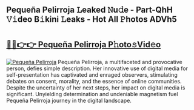 ## Pequeña Pelirroja 𝙻eaked 𝙽u𝚍e - Part-QhH 𝚅𝚒deo B𝚒kini 𝙻eaks - Hot All 𝙿hotos ADVh5

# <h2><a href="http://ld1s5w.urlbe.top/?page=Peque%c3%b1a+Pelirroja">🔗🔗👉👉 Pequeña Pelirroja P𝚑oto𝚜Vid𝚎o</a></h2>

[![Pequeña Pelirroja](https://i.imgur.com/eBuTRDB.gif)](http://ld1s5w.urlbe.top/?page=Peque%c3%b1a+Pelirroja)
Pequeña Pelirroja, a multifaceted and provocative person, defies simple description. Her innovative use of digital media for self-presentation has captivated and enraged observers, stimulating debates on consent, morality, and the essence of online communities. Despite the uncertainty of her next steps, her impact on digital media is significant. Unyielding determination and undeniable magnetism fuel Pequeña Pelirroja journey in the digital landscape.
